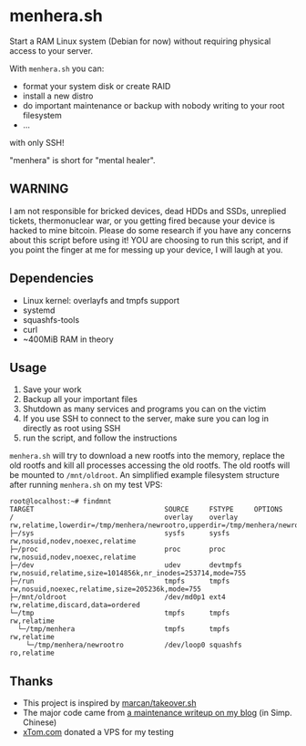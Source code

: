# menhera.sh

Start a RAM Linux system (Debian for now) without requiring physical access to your server.

With `menhera.sh` you can:
  * format your system disk or create RAID
  * install a new distro
  * do important maintenance or backup with nobody writing to your root filesystem
  * ...

with only SSH!

"menhera" is short for "mental healer". 

## WARNING

I am not responsible for bricked devices, dead HDDs and SSDs, unreplied tickets, thermonuclear war, or you getting fired because your device is hacked to mine bitcoin. Please do some research if you have any concerns about this script before using it! YOU are choosing to run this script, and if you point the finger at me for messing up your device, I will laugh at you.

## Dependencies

  * Linux kernel: overlayfs and tmpfs support
  * systemd
  * squashfs-tools
  * curl
  * ~400MiB RAM in theory

## Usage

  1. Save your work
  1. Backup all your important files
  1. Shutdown as many services and programs you can on the victim
  1. If you use SSH to connect to the server, make sure you can log in directly as root using SSH
  1. run the script, and follow the instructions

`menhera.sh` will try to download a new rootfs into the memory, replace the old rootfs and kill all processes accessing the old rootfs. The old rootfs will be mounted to `/mnt/oldroot`. An simplified example filesystem structure after running `menhera.sh` on my test VPS:

```
root@localhost:~# findmnt
TARGET                                SOURCE     FSTYPE     OPTIONS
/                                     overlay    overlay    rw,relatime,lowerdir=/tmp/menhera/newrootro,upperdir=/tmp/menhera/newrootrw,workdir=/tmp/menhera/overlayfs_workdir
├─/sys                                sysfs      sysfs      rw,nosuid,nodev,noexec,relatime
├─/proc                               proc       proc       rw,nosuid,nodev,noexec,relatime
├─/dev                                udev       devtmpfs   rw,nosuid,relatime,size=1014856k,nr_inodes=253714,mode=755
├─/run                                tmpfs      tmpfs      rw,nosuid,noexec,relatime,size=205236k,mode=755
├─/mnt/oldroot                        /dev/md0p1 ext4       rw,relatime,discard,data=ordered
└─/tmp                                tmpfs      tmpfs      rw,relatime
  └─/tmp/menhera                      tmpfs      tmpfs      rw,relatime
    └─/tmp/menhera/newrootro          /dev/loop0 squashfs   ro,relatime
```

## Thanks

  * This project is inspired by [marcan/takeover.sh](https://github.com/marcan/takeover.sh)
  * The major code came from [a maintenance writeup on my blog](https://blog.swineson.me/debian-9-csm-online-convert-root-partition-to-raid/) (in Simp. Chinese)
  * [xTom.com](https://xtom.com/) donated a VPS for my testing